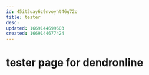 ```yaml
---
id: 45it3uay6z9nvoyht46g72o
title: tester
desc: 
updated: 1669144699603
created: 1669144677424
---
```


# tester page for dendronline
